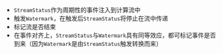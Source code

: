 
* `StreamStatus`作为周期性的事件注入到计算流中
* 触发`Watermark`，在触发后`StreamStatus`将停止在流中传递
* 标记流是否结束
* 在事件对齐上，`StreamStatus`与`Watermark`具有同等效应，都可标记事件是否到来（因为`Watermark`是由`StreamStatus`触发转换而来）

